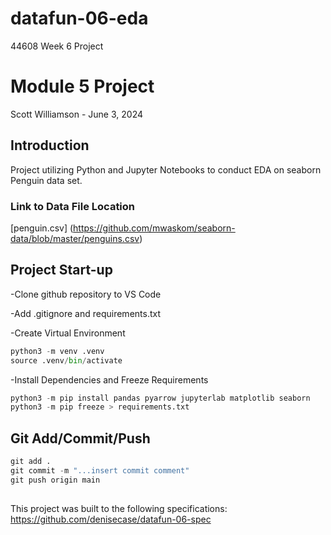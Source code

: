 # datafun-06-eda
44608 Week 6 Project
# Module 5 Project
Scott Williamson - June 3, 2024

## Introduction 
Project utilizing Python and Jupyter Notebooks to conduct EDA on seaborn Penguin data set.

### Link to Data File Location
[penguin.csv] (https://github.com/mwaskom/seaborn-data/blob/master/penguins.csv)

## Project Start-up

-Clone github repository to VS Code

-Add .gitignore and requirements.txt

-Create Virtual Environment
```python
python3 -m venv .venv
source .venv/bin/activate
```

-Install Dependencies and Freeze Requirements
```python
python3 -m pip install pandas pyarrow jupyterlab matplotlib seaborn
python3 -m pip freeze > requirements.txt
```

## Git Add/Commit/Push
```python
git add .
git commit -m "...insert commit comment"
git push origin main
```

##
This project was built to the following specifications: https://github.com/denisecase/datafun-06-spec